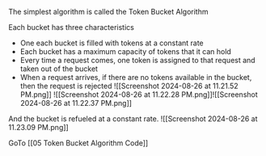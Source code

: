 The simplest algorithm is called the Token Bucket Algorithm

Each bucket has three characteristics
- One each bucket is filled with tokens at a constant rate
- Each bucket has a maximum capacity of tokens that it can hold
- Every time a request comes, one token is assigned to that request and taken out of the bucket
- When a request arrives, if there are no tokens available in the bucket, then the request is rejected
![[Screenshot 2024-08-26 at 11.21.52 PM.png]]
![[Screenshot 2024-08-26 at 11.22.28 PM.png]]![[Screenshot 2024-08-26 at 11.22.37 PM.png]]

And the bucket is refueled at a constant rate.
![[Screenshot 2024-08-26 at 11.23.09 PM.png]]

GoTo [[05 Token Bucket Algorithm Code]]